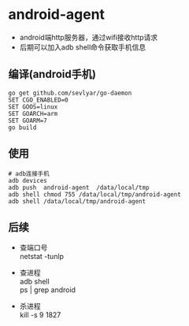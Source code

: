 # android-agent
- android端http服务器，通过wifi接收http请求  
- 后期可以加入adb shell命令获取手机信息  

## 编译(android手机)
```
go get github.com/sevlyar/go-daemon
SET CGO_ENABLED=0
SET GOOS=linux
SET GOARCH=arm
SET GOARM=7
go build

```

## 使用
```
# adb连接手机
adb devices
adb push  android-agent  /data/local/tmp
adb shell chmod 755 /data/local/tmp/android-agent
adb shell /data/local/tmp/android-agent

```

## 后续
- 查端口号  
netstat -tunlp  

- 查进程  
adb shell  
ps | grep android  

- 杀进程  
kill -s 9 1827  

